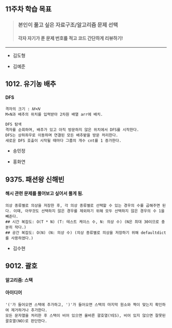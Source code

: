 ## 11주차 학습 목표
> ### 본인이 풀고 싶은 자료구조/알고리즘 문제 선택
> #### 각자 자기가 푼 문제 번호를 적고 코드 간단하게 리뷰하기! 


***
* 김도형  

    
* 김예준
## 1012. 유기농 배추
#### DFS
    격자의 크기 : 𝑀×𝑁
    M×N과 배추의 위치를 입력받아 2차원 배열 arr에 배치.
    
    DFS 탐색
    격자를 순회하며, 배추가 있고 아직 방문하지 않은 위치에서 DFS를 시작한다.
    DFS는 상하좌우로 이동하며 연결된 모든 배추밭을 방문 처리한다.
    새로운 DFS 호출이 시작될 때마다 그룹의 개수 cnt를 1 증가한다.

* 송민정


* 홍화연

## 9375. 패션왕 신해빈
#### 해시 관련 문제를 풀어보고 싶어서 풀게 됨.
    의상 종류별로 의상을 저장한 후, 각 의상 종류별로 선택할 수 있는 경우의 수를 곱해주면 된다. 이때, 아무것도 선택하지 않은 경우를 제외하기 위해 모두 선택하지 않은 경우의 수 1을 빼준다.
    ## 시간 복잡도: O(T * N) (T: 테스트 케이스 수, N: 의상 수) (N은 최대 30이므로 충분히 작다.)
    ## 공간 복잡도: O(N) (N: 의상 수) (의상 종류별로 의상을 저장하기 위해 defaultdict를 사용하였다.)


* 김수현
## 9012. 괄호
#### 알고리즘: 스택
#### 아이디어
    '('가 들어오면 스택에 추가하고, ')'가 들어오면 스택의 마지막 원소와 짝이 맞는지 확인하여 제거하거나 추가한다.
    모든 문자열을 처리한 후 스택이 비어 있으면 올바른 괄호열(YES), 비어 있지 않으면 잘못된 괄호열(NO)로 판단한다.

